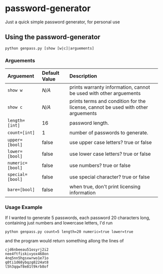 # password-generator
Just a quick simple password generator, for personal use

## Using the password-generator
```
python genpass.py [show [w|c]|arguements]
```

### Arguements 
| Arguement        | Default Value | Description | 
|:---------------- |:------------- |:----------- |
| `show w` | *N/A* | prints warranty information, cannot be used with other arguements |
| `show c` | *N/A* | prints terms and condition for the license, cannot be used with other arguements |
| `length=[int]` | 16 | password length. |
| `count=[int]` | 1 | number of passwords to generate. |
| `upper=[bool]` | false | use upper case letters? true or false |
| `lower=[bool]` | false | use lower case letters? true or false |
| `numeric=[bool]` | false | use numbers? true or false |
| `special=[bool]` | false | use special character? true or false |
| `bare=[bool]` | false | when true, don't print licensing information |


### Usage Example
If I wanted to generate 5 passwords, each password 20 characters long, containing just numbers and lowercase letters, I'd run 
```
python genpass.py count=5 length=20 numeric=true lower=true
```

and the program would return something allong the lines of 
```
cjd6nbeeau51osyrj2i2
nee4ftfiskivyox468on
4nq5nn5hgsxwrwo1e71o
q0ti1d68ybqzg8224at8
l5h3qqw78e81t9krb8of
```